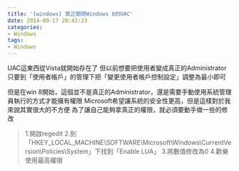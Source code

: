 ```yaml
---
title: '[windows] 真正關閉Windows 8的UAC'
date: 2014-09-17 20:43:23
categories:
- Windows
tags:
- Windows
---
```


UAC這東西從Vista就開始存在了
但以前想要把使用者變成真正的Administrator
只要到「使用者帳戶」的管理下把「變更使用者帳戶控制設定」調整為最小即可

<!--more-->

但是在win 8開始，這個並不是真正的Administrator，還是需要手動使用系統管理員執行的方式才能擁有權限
Microsoft希望讓系統的安全性更高，但是這樣對於我來說其實很大的不方便
為了讓自己能夠拿真正的權限，就必須要動手做一些的修改

>1.開啟regedit
2.到「HKEY_LOCAL_MACHINE\SOFTWARE\Microsoft\Windows\CurrentVersion\Policies\System」下找到「Enable LUA」
3.將數值修改為0
4.歡樂使用最高權限
